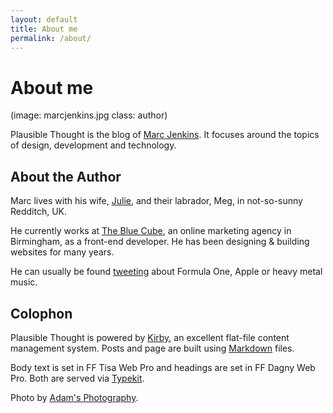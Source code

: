 ```yaml
---
layout: default
title: About me
permalink: /about/
---
```


# About me

(image: marcjenkins.jpg class: author)

Plausible Thought is the blog of [Marc Jenkins](http://www.marcjenkins.co.uk). It focuses around the topics of design, development and technology.

## About the Author

Marc lives with his wife, [Julie](http://twitter.com/mejulie_xx), and their labrador, Meg, in not-so-sunny Redditch, UK.

He currently works at [The Blue Cube](http://www.thebluecube.com), an online marketing agency in Birmingham, as a front-end developer. He has been designing &amp; building websites for many years.

He can usually be found [tweeting](http://www.twitter.com/marcjenkins) about Formula One, Apple or heavy metal music.

## Colophon

Plausible Thought is powered by [Kirby](http://getkirby.com/), an excellent flat-file content management system. Posts and page are built using [Markdown](http://daringfireball.net/projects/markdown/) files.

Body text is set in FF Tisa Web Pro and headings are set in FF Dagny Web Pro. Both are served via [Typekit](https://typekit.com/).

Photo by [Adam's Photography](http://www.adamsphotography.co.uk/).